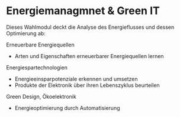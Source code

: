 <h1>Energiemanagmnet & Green IT</h1>
Dieses Wahlmodul deckt die Analyse des Energieflusses und dessen Optimierung ab:

Erneuerbare Energiequellen
  * Arten und Eigenschaften erneuerbarer Energiequellen lernen

Energiespartechnologien
  * Energieeinsparpotenziale erkennen und umsetzen
  * Produkte der Elektronik über ihren Lebenszyklus beurteilen

Green Design, Ökoelektronik
  * Energieoptimierung durch Automatisierung
